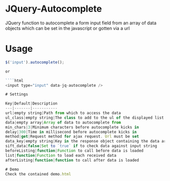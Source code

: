 # JQuery-Autocomplete
JQuery function to autocomplete a form input field from an array of data objects which can be set in the javascript or gotten via a url

# Usage
````js
$('input').autocomplete();

or

````html
<input type="input" data-jq-autocomplete />

# Settings

Key|Default|Description
---|-------|-----------
url|empty string|Path from which to access the data
ul_class|empty string|The class to add to the ul of the displayed list
data|empty array|Array of data to autocomplete from
min_chars|3|Minimum characters before autocomplete kicks in
delay|300|Time in millisecond before autocomplete kicks in
method|get|Request method for ajax request. Url must be set
data_key|empty string|Key in the response object containing the data array
sift_data|false|Set to `true` if to check data against input string
beforeListing|function|Function to call before data is loaded
list|function|Function to load each received data
afterListing|function|function to call after data is loaded

# Demo
Check the contained demo.html